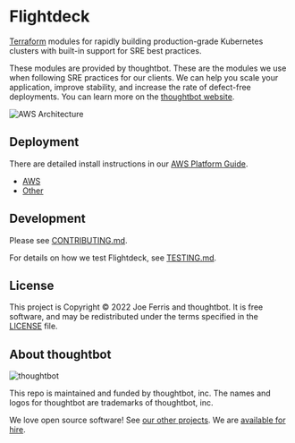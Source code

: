 # Flightdeck

[Terraform] modules for rapidly building production-grade Kubernetes clusters
with built-in support for SRE best practices.

These modules are provided by thoughtbot. These are the modules we use when
following SRE practices for our clients. We can help you scale your application,
improve stability, and increase the rate of defect-free deployments. You can
learn more on the [thoughtbot website].

[thoughtbot website]: https://thoughtbot.com/services/site-reliability

![AWS Architecture](./docs/aws-modules.png)

[terraform]: https://www.terraform.io/

## Deployment

There are detailed install instructions in our [AWS Platform Guide].

- [AWS](./aws/README.md)
- [Other](./platform/README.md)

[AWS Platform Guide]: https://thoughtbot.com/aws-platform-guide/introduction.html

## Development

Please see [CONTRIBUTING.md](./CONTRIBUTING.md).

For details on how we test Flightdeck, see [TESTING.md](./TESTING.md).

## License

This project is Copyright © 2022 Joe Ferris and thoughtbot. It is free
software, and may be redistributed under the terms specified in the [LICENSE]
file.

[license]: ./LICENSE

<!-- START /templates/footer.md -->
## About thoughtbot

![thoughtbot](https://thoughtbot.com/thoughtbot-logo-for-readmes.svg)

This repo is maintained and funded by thoughtbot, inc.
The names and logos for thoughtbot are trademarks of thoughtbot, inc.

We love open source software!
See [our other projects][community].
We are [available for hire][hire].

[community]: https://thoughtbot.com/community?utm_source=github
[hire]: https://thoughtbot.com/hire-us?utm_source=github

<!-- END /templates/footer.md -->
